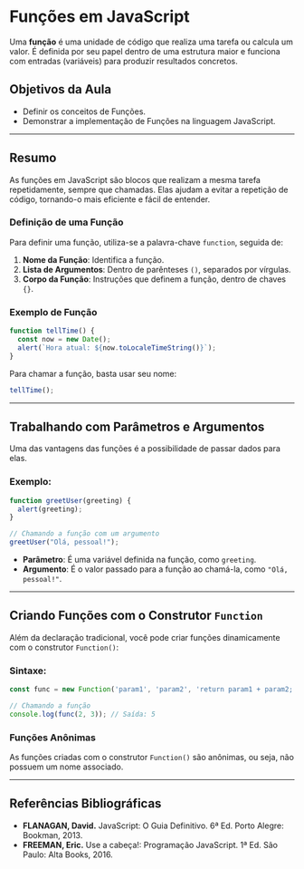 # Funções em JavaScript

Uma **função** é uma unidade de código que realiza uma tarefa ou calcula um valor. É definida por seu papel dentro de uma estrutura maior e funciona com entradas (variáveis) para produzir resultados concretos.  

## Objetivos da Aula

- Definir os conceitos de Funções.
- Demonstrar a implementação de Funções na linguagem JavaScript.

---

## Resumo

As funções em JavaScript são blocos que realizam a mesma tarefa repetidamente, sempre que chamadas. Elas ajudam a evitar a repetição de código, tornando-o mais eficiente e fácil de entender.  

### Definição de uma Função

Para definir uma função, utiliza-se a palavra-chave `function`, seguida de:

1. **Nome da Função**: Identifica a função.
2. **Lista de Argumentos**: Dentro de parênteses `()`, separados por vírgulas.
3. **Corpo da Função**: Instruções que definem a função, dentro de chaves `{}`.

### Exemplo de Função

```javascript
function tellTime() {
  const now = new Date();
  alert(`Hora atual: ${now.toLocaleTimeString()}`);
}
````

Para chamar a função, basta usar seu nome:

```javascript
tellTime();
```

---

## Trabalhando com Parâmetros e Argumentos

Uma das vantagens das funções é a possibilidade de passar dados para elas.

### Exemplo:

```javascript
function greetUser(greeting) {
  alert(greeting);
}

// Chamando a função com um argumento
greetUser("Olá, pessoal!");
```

- **Parâmetro**: É uma variável definida na função, como `greeting`.
- **Argumento**: É o valor passado para a função ao chamá-la, como `"Olá, pessoal!"`.

---

## Criando Funções com o Construtor `Function`

Além da declaração tradicional, você pode criar funções dinamicamente com o construtor `Function()`:

### Sintaxe:

```javascript
const func = new Function('param1', 'param2', 'return param1 + param2;');

// Chamando a função
console.log(func(2, 3)); // Saída: 5
```

### Funções Anônimas

As funções criadas com o construtor `Function()` são anônimas, ou seja, não possuem um nome associado.

---

## Referências Bibliográficas

- **FLANAGAN, David.** JavaScript: O Guia Definitivo. 6ª Ed. Porto Alegre: Bookman, 2013.
- **FREEMAN, Eric.** Use a cabeça!: Programação JavaScript. 1ª Ed. São Paulo: Alta Books, 2016.